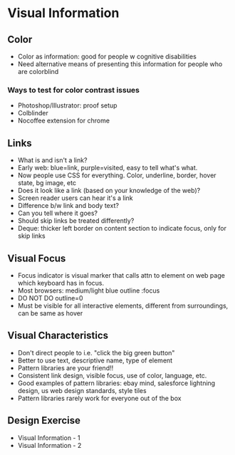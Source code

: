 # Visual Information

## Color
- Color as information: good for people w cognitive disabilities
- Need alternative means of presenting this information for people who are colorblind

### Ways to test for color contrast issues
- Photoshop/Illustrator: proof setup
- Colblinder
- Nocoffee extension for chrome

## Links
- What is and isn't a link?
- Early web: blue=link, purple=visited, easy to tell what's what.
- Now people use CSS for everything. Color, underline, border, hover state, bg image, etc
- Does it look like a link (based on your knowledge of the web)?
- Screen reader users can hear it's a link
- Difference b/w link and body text?
- Can you tell where it goes?
- Should skip links be treated differently?
- Deque: thicker left border on content section to indicate focus, only for skip links

## Visual Focus
- Focus indicator is visual marker that calls attn to element on web page which keyboard has in focus.
- Most browsers: medium/light blue outline :focus
- DO NOT DO outline=0
- Must be visible for all interactive elements, different from surroundings, can be same as hover

## Visual Characteristics
- Don't direct people to i.e. "click the big green button"
- Better to use text, descriptive name, type of element
- Pattern libraries are your friend!!
- Consistent link design, visible focus, use of color, language, etc.
- Good examples of pattern libraries: ebay mind, salesforce lightning design, us web design standards, style tiles
- Pattern libraries rarely work for everyone out of the box

## Design Exercise
- Visual Information - 1
- Visual Information - 2